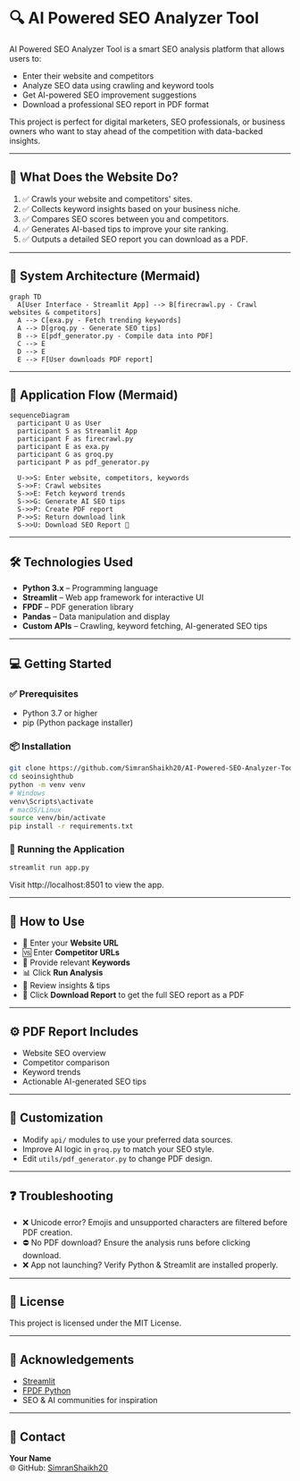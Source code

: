 # 🔍 AI Powered SEO Analyzer Tool

AI Powered SEO Analyzer Tool is a smart SEO analysis platform that allows users to:

- Enter their website and competitors
- Analyze SEO data using crawling and keyword tools
- Get AI-powered SEO improvement suggestions
- Download a professional SEO report in PDF format

This project is perfect for digital marketers, SEO professionals, or business owners who want to stay ahead of the competition with data-backed insights.

---

## 🚀 What Does the Website Do?

1. ✅ Crawls your website and competitors' sites.
2. ✅ Collects keyword insights based on your business niche.
3. ✅ Compares SEO scores between you and competitors.
4. ✅ Generates AI-based tips to improve your site ranking.
5. ✅ Outputs a detailed SEO report you can download as a PDF.

---

## 🧠 System Architecture (Mermaid)

```mermaid
graph TD
  A[User Interface - Streamlit App] --> B[firecrawl.py - Crawl websites & competitors]
  A --> C[exa.py - Fetch trending keywords]
  A --> D[groq.py - Generate SEO tips]
  B --> E[pdf_generator.py - Compile data into PDF]
  C --> E
  D --> E
  E --> F[User downloads PDF report]
```

---

## 🔁 Application Flow (Mermaid)

```mermaid
sequenceDiagram
  participant U as User
  participant S as Streamlit App
  participant F as firecrawl.py
  participant E as exa.py
  participant G as groq.py
  participant P as pdf_generator.py

  U->>S: Enter website, competitors, keywords
  S->>F: Crawl websites
  S->>E: Fetch keyword trends
  S->>G: Generate AI SEO tips
  S->>P: Create PDF report
  P->>S: Return download link
  S->>U: Download SEO Report 📄
```

---

## 🛠️ Technologies Used

- **Python 3.x** – Programming language
- **Streamlit** – Web app framework for interactive UI
- **FPDF** – PDF generation library
- **Pandas** – Data manipulation and display
- **Custom APIs** – Crawling, keyword fetching, AI-generated SEO tips

---

## 💻 Getting Started

### ✅ Prerequisites

- Python 3.7 or higher
- pip (Python package installer)

### 📦 Installation

```bash
git clone https://github.com/SimranShaikh20/AI-Powered-SEO-Analyzer-Tool.git
cd seoinsighthub
python -m venv venv
# Windows
venv\Scripts\activate
# macOS/Linux
source venv/bin/activate
pip install -r requirements.txt
```

### 🚀 Running the Application

```bash
streamlit run app.py
```

Visit http://localhost:8501 to view the app.

---

## 📝 How to Use

- 🔗 Enter your **Website URL**
- 🆚 Enter **Competitor URLs**
- 🔑 Provide relevant **Keywords**
- 📊 Click **Run Analysis**
- 🤖 Review insights & tips
- 📄 Click **Download Report** to get the full SEO report as a PDF

---

## ⚙️ PDF Report Includes

- Website SEO overview
- Competitor comparison
- Keyword trends
- Actionable AI-generated SEO tips

---

## 🔧 Customization

- Modify `api/` modules to use your preferred data sources.
- Improve AI logic in `groq.py` to match your SEO style.
- Edit `utils/pdf_generator.py` to change PDF design.

---

## ❓ Troubleshooting

- ❌ Unicode error? Emojis and unsupported characters are filtered before PDF creation.
- ⛔ No PDF download? Ensure the analysis runs before clicking download.
- ❌ App not launching? Verify Python & Streamlit are installed properly.

---

## 📄 License

This project is licensed under the MIT License.

---

## 🙏 Acknowledgements

- [Streamlit](https://streamlit.io/)
- [FPDF Python](https://pyfpdf.github.io/)
- SEO & AI communities for inspiration

---

## 👤 Contact

**Your Name**  
🌐 GitHub: [SimranShaikh20](https://github.com/SimranShaikh20)
